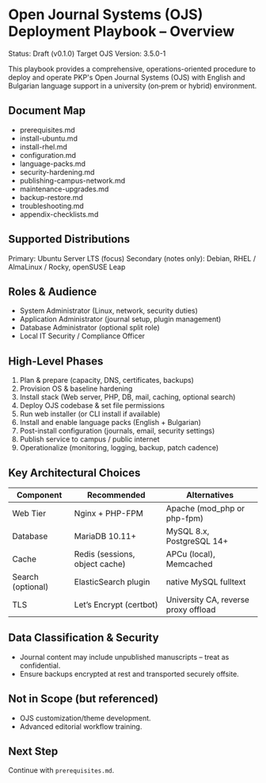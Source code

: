 # Open Journal Systems (OJS) Deployment Playbook – Overview

Status: Draft (v0.1.0)
Target OJS Version: 3.5.0-1

This playbook provides a comprehensive, operations-oriented procedure to deploy and operate PKP's Open Journal Systems (OJS) with English and Bulgarian language support in a university (on‑prem or hybrid) environment.

## Document Map
- prerequisites.md
- install-ubuntu.md
- install-rhel.md
- configuration.md
- language-packs.md
- security-hardening.md
- publishing-campus-network.md
- maintenance-upgrades.md
- backup-restore.md
- troubleshooting.md
- appendix-checklists.md

## Supported Distributions
Primary: Ubuntu Server LTS (focus)
Secondary (notes only): Debian, RHEL / AlmaLinux / Rocky, openSUSE Leap

## Roles & Audience
- System Administrator (Linux, network, security duties)
- Application Administrator (journal setup, plugin management)
- Database Administrator (optional split role)
- Local IT Security / Compliance Officer

## High-Level Phases
1. Plan & prepare (capacity, DNS, certificates, backups)
2. Provision OS & baseline hardening
3. Install stack (Web server, PHP, DB, mail, caching, optional search)
4. Deploy OJS codebase & set file permissions
5. Run web installer (or CLI install if available)
6. Install and enable language packs (English + Bulgarian)
7. Post-install configuration (journals, email, security settings)
8. Publish service to campus / public internet
9. Operationalize (monitoring, logging, backup, patch cadence)

## Key Architectural Choices
| Component | Recommended | Alternatives |
|-----------|-------------|--------------|
| Web Tier | Nginx + PHP-FPM | Apache (mod_php or php-fpm) |
| Database | MariaDB 10.11+ | MySQL 8.x, PostgreSQL 14+ |
| Cache | Redis (sessions, object cache) | APCu (local), Memcached |
| Search (optional) | ElasticSearch plugin | native MySQL fulltext |
| TLS | Let’s Encrypt (certbot) | University CA, reverse proxy offload |

## Data Classification & Security
- Journal content may include unpublished manuscripts – treat as confidential.
- Ensure backups encrypted at rest and transported securely offsite.

## Not in Scope (but referenced)
- OJS customization/theme development.
- Advanced editorial workflow training.

## Next Step
Continue with `prerequisites.md`.
